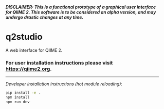 ***DISCLAIMER: This is a functional prototype of a graphical user interface for QIIME 2. This software is to be considered an alpha version, and may undergo drastic changes at any time.***

# q2studio
A web interface for QIIME 2.

### For user installation instructions please visit https://qiime2.org.

---

*Developer installation instructions (hot module reloading):*

```bash
pip install -e .
npm install
npm run dev
```
